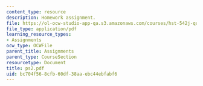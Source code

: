 ```yaml
---
content_type: resource
description: Homework assignment.
file: https://ol-ocw-studio-app-qa.s3.amazonaws.com/courses/hst-542j-quantitative-physiology-organ-transport-systems-spring-2004/bc704f568cfb60df38aaebc44ebfabf6_ps2.pdf
file_type: application/pdf
learning_resource_types:
- Assignments
ocw_type: OCWFile
parent_title: Assignments
parent_type: CourseSection
resourcetype: Document
title: ps2.pdf
uid: bc704f56-8cfb-60df-38aa-ebc44ebfabf6
---
```

